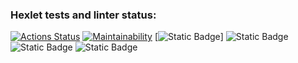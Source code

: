 ### Hexlet tests and linter status:
[![Actions Status](https://github.com/sergi-Jr/java-project-61/actions/workflows/hexlet-check.yml/badge.svg)](https://github.com/sergi-Jr/java-project-61/actions)
[![Maintainability](https://api.codeclimate.com/v1/badges/f63ea09d086178e5ee48/maintainability)](https://codeclimate.com/github/sergi-Jr/java-project-61/maintainability)
[![Static Badge](https://img.shields.io/badge/evenGame-red?link=https%3A%2F%2Fasciinema.org%2Fa%2Fdl7hgxeuSxUjKJWznpWQxqFwG)]
![Static Badge](https://img.shields.io/badge/calcGame-green?link=https%3A%2F%2Fasciinema.org%2Fa%2F6yz451C1ntU2H92syLqBo8nQI)
![Static Badge](https://img.shields.io/badge/gcd-blue?link=https%3A%2F%2Fasciinema.org%2Fa%2FzR1MVOsPBDj6ZhEZJ6KKfVabi)
![Static Badge](https://img.shields.io/badge/progression-white?link=https%3A%2F%2Fasciinema.org%2Fa%2FjprN3bFXFg8hIpHfKIFKM9z1c)

